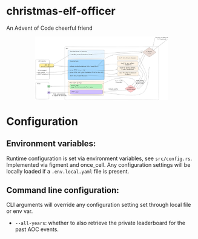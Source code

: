 # christmas-elf-officer
An Advent of Code cheerful friend

<img style="display: block; margin-left: auto; margin-right: auto; width: 70%;" src="https://raw.githubusercontent.com/gcalmettes/christmas-elf-officer/main/img/hld-ceo.png"></img>

# Configuration

## Environment variables:

Runtime configuration is set via environment variables, see `src/config.rs`. Implemented via figment and once_cell.
Any configuration settings will be locally loaded if a `.env.local.yaml` file is present.

## Command line configuration:

CLI arguments will override any configuration setting set through local file or env var.

* `--all-years`: whether to also retrieve the private leaderboard for the past AOC events.


